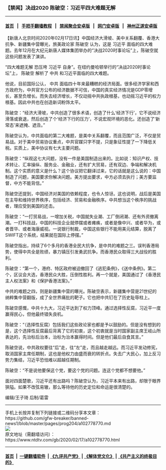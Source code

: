 ### 【禁闻】决战2020 陈破空：习近平四大难题无解
------------------------

#### [首页](https://github.com/gfw-breaker/banned-news1/blob/master/README.md) &nbsp;&nbsp;|&nbsp;&nbsp; [手把手翻墙教程](https://github.com/gfw-breaker/guides/wiki) &nbsp;&nbsp;|&nbsp;&nbsp; [禁闻聚合安卓版](https://github.com/gfw-breaker/bn-android) &nbsp;&nbsp;|&nbsp;&nbsp; [网门安卓版](https://github.com/oGate2/oGate) &nbsp;&nbsp;|&nbsp;&nbsp; [神州正道安卓版](https://github.com/SzzdOgate/update) 



<div><div class="post_content" itemprop="articleBody">
 <p>
  【新唐人北京时间2020年02月17日讯】中国经济大滑坡、美中关系翻覆、香港大抗争、新疆集中营曝光，旅美政论家
  <ok href="https://www.ntdtv.com/gb/陈破空.htm">
   陈破空
  </ok>
  认为，这是
  <ok href="https://www.ntdtv.com/gb/习近平.htm">
   习近平
  </ok>
  面临的四大难题。去年12月在大纪元新唐人媒体集团举办的“决战2020时事论坛”上，陈破空就这些问题发表了演讲。
 </p>
 <p>
  “四大难题无解 恐压垮
  <ok href="https://www.ntdtv.com/gb/习近平.htm">
   习近平
  </ok>
  自身”。在纽约曼哈顿举行的“决战2020时事论坛”上，
  <ok href="https://www.ntdtv.com/gb/陈破空.htm">
   陈破空
  </ok>
  解析了
  <ok href="https://www.ntdtv.com/gb/中共.htm">
   中共
  </ok>
  和习近平面临的四大难题。
 </p>
 <p>
  他说，目前国际公认，
  <ok href="https://www.ntdtv.com/gb/中共.htm">
   中共
  </ok>
  面临四十年来最糟糕的经济局面。很多经济学家和西方政府为，中共官方公布的经济数据不可信，中国的真实经济情况是GDP零增长，甚至负增长。而失去经济增长，不仅动摇中共执政根基，也动摇习近平的权力根基。因此中共也在创造新词粉饰太平。
 </p>
 <p>
  陈破空：“经济大滑坡，中共创造了很多术语，创造了什么‘经济下行’，它不说经济滑落或衰退，然后创造了个‘经济下行的压力’，不说宏观环境的恶化。还创造了‘新常态’来遮掩、遮丑。”
 </p>
 <p>
  陈破空认为，中共面临的第二大难题，是美中关系翻覆，而且范围广泛，不仅是贸易战。对于美中贸易协议重点，中共官媒只字不提，只是象征性提了一下降低关税。实质上，美中协议有七大主要问题。
 </p>
 <p>
  陈破空：“纵观这七大问题，没有一件是美国制造出来的。比如说：知识产权、技术转让、汇率操纵、服务业、金融业，还有扩大贸易，还有双边、争端和解决机制。这个实质的意义是什么？这个协议把它翻译过来，它的话就是这么说的：中国制造了问题，美国要求你解决问题。美方提出要求，中方必须去执行；美方要监督，中方不能背信。”
 </p>
 <p>
  陈破空还提到，中国经济对美国的依赖程度，也令人惊讶。这也说明，战后是美国在主导和维持世界秩序，包括经济、贸易和金融秩序。中共想当这个秩序的挑战者，理应受到美国的还击。
 </p>
 <p>
  陈破空：“一打贸易战，一增加关税，中国就失业潮、工厂倒闭潮、还有外资撤离潮。一打科技战，中国的科技企业就停摆或者瘫痪，或者是像中兴、或者华为，或者晋华、或者海康威视。一说银行制裁，中国这些银行不能用美元结算，脱离了SWIFT这个系统，结果就在国际上停摆。”
 </p>
 <p>
  陈破空指出，持续了6个多月的香港全民大抗争，是中共的难题之三。误判香港局势，使得中共全是败绩，暴力镇压引发勇武抗争。而香港民众取得三大战役的胜利。
 </p>
 <p>
  陈破空：“第一个，港府、特区政府被迫撤回了《逃犯条例》，《送中条例》。第二个，区议会大选，香港民众大胜，压倒性胜利。再一个就是，美国通过了《香港民主人权法案》和《保护香港法案》。”
 </p>
 <p>
  中共的难题之四，则是新疆集中营的曝光。陈破空表示，新疆集中营是21世纪的纳粹集中营翻版，成了全世界痛批的靶子。它也把中共钉在了历史耻辱柱上。
 </p>
 <p>
  陈破空感慨，中共十九大，习近平达到了权力顶峰。通过选择性反腐，习近平一度赢得民心，但他最终错失良机。
 </p>
 <p>
  陈破空：“（选择性反腐）包括我们这些政论家也都是予以鼓励的。但是没有想到的是，这个选择性反腐最后背离了它的初衷，这个初衷就是当时国家副主席王岐山所表达的，先治标后治本，治标为治本赢得时间。但是他们最后自食其言。”
 </p>
 <p>
  陈破空说，中共政权要往“后”走，往“左”走，而且越走越远。而习近平发动修宪，取消国家主席任期制，这也是他权力由盛而衰的转折点。失去广大民心，加上反习势力集结，习近平恐怕难以超越任期制。
 </p>
 <p>
  陈破空：“不是说他要保这个党，要这个党的问题。连这个党都不想要他。”
 </p>
 <p>
  面对四面楚歌，习近平还有出路吗？陈破空认为，习近平本来有出路，却限于眼界狭隘。如果不改弦易辙，那么等待他的历史定位和命运是很清楚的。
 </p>
 <p>
  编辑/王子琦 后制/葛雷
 </p>
 <div class="single_ad">
 </div>
</div>
</div>
<hr/>
手机上长按并复制下列链接或二维码分享本文章：<br/>
https://github.com/gfw-breaker/banned-news1/blob/master/pages/prog204/a102778770.md <br/>
<a href='https://github.com/gfw-breaker/banned-news1/blob/master/pages/prog204/a102778770.md'><img src='https://github.com/gfw-breaker/banned-news1/blob/master/pages/prog204/a102778770.md.png'/></a> <br/>
原文地址（需翻墙访问）：https://www.ntdtv.com/gb/2020/02/17/a102778770.html


------------------------
#### [首页](https://github.com/gfw-breaker/banned-news1/blob/master/README.md) &nbsp;|&nbsp; [一键翻墙软件](https://github.com/gfw-breaker/nogfw/blob/master/README.md) &nbsp;| [《九评共产党》](https://github.com/gfw-breaker/9ping.md/blob/master/README.md#九评之一评共产党是什么) | [《解体党文化》](https://github.com/gfw-breaker/jtdwh.md/blob/master/README.md) | [《共产主义的终极目的》](https://github.com/gfw-breaker/gczydzjmd.md/blob/master/README.md)


<img src='http://gfw-breaker.win/banned-news/pages/prog204/a102778770.md' width='0px' height='0px'/>